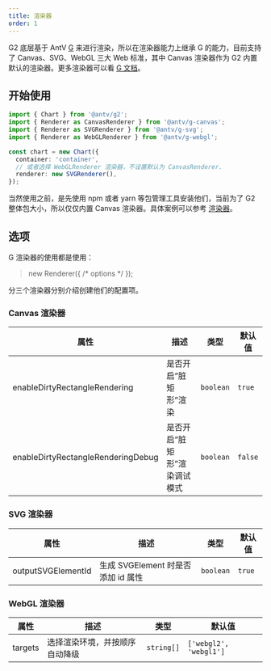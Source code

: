 ```yaml
---
title: 渲染器
order: 1
---
```


G2 底层基于 AntV [G](https://github.com/antvis/g) 来进行渲染，所以在渲染器能力上继承 G 的能力，目前支持了 Canvas、SVG、WebGL 三大 Web 标准，其中 Canvas 渲染器作为 G2 内置默认的渲染器。更多渲染器可以看 [G 文档](https://g.antv.antgroup.com/api/renderer/intro)。

## 开始使用

```ts
import { Chart } from '@antv/g2';
import { Renderer as CanvasRenderer } from '@antv/g-canvas';
import { Renderer as SVGRenderer } from '@antv/g-svg';
import { Renderer as WebGLRenderer } from '@antv/g-webgl';

const chart = new Chart({
  container: 'container',
  // 或者选择 WebGLRenderer 渲染器，不设置默认为 CanvasRenderer.
  renderer: new SVGRenderer(),
});
```

当然使用之前，是先使用 npm 或者 yarn 等包管理工具安装他们，当前为了 G2 整体包大小，所以仅仅内置 Canvas 渲染器。具体案例可以参考 [渲染器](https://g2.antv.antgroup.com/examples#plugin-renderer)。

## 选项

G 渲染器的使用都是使用：

> new Renderer({ /* options */ });

分三个渲染器分别介绍创建他们的配置项。

### Canvas 渲染器

| 属性               | 描述                                           | 类型                 | 默认值      |
|-------------------|------------------------------------------------|---------------------|------------|
| enableDirtyRectangleRendering         | 是否开启“脏矩形”渲染          | `boolean`           | `true`     |
| enableDirtyRectangleRenderingDebug    | 是否开启“脏矩形”渲染调试模式   | `boolean`           | `false`     |

### SVG 渲染器

| 属性               | 描述                                           | 类型                 | 默认值      |
|-------------------|------------------------------------------------|---------------------|------------|
| outputSVGElementId      | 生成 SVGElement 时是否添加 id 属性          | `boolean`           | `true`     |

### WebGL 渲染器

| 属性               | 描述                                           | 类型                 | 默认值      |
|-------------------|------------------------------------------------|---------------------|------------|
| targets           | 选择渲染环境，并按顺序自动降级                      | `string[]`         | `['webgl2', 'webgl1']`     |
